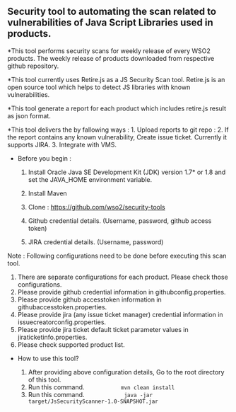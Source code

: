 ## Security tool to automating the scan related to vulnerabilities of Java Script Libraries used in products.

*This tool performs security scans for weekly release of every WSO2 products. The weekly release of products
downloaded from respective github repository. 

*This tool currently uses Retire.js as a JS Security Scan tool. Retire.js is an open source tool
which helps to detect JS libraries with known vulnerabilities.

*This tool generate a report for each product which includes retire.js result as json format.

*This tool delivers the by fallowing ways : 
        1. Upload reports to git repo : 
        2. If the report contains any known vulnerability, Create issue ticket. Currently it supports JIRA.
        3. Integrate with VMS.
        
* Before you begin : 

    1. Install Oracle Java SE Development Kit (JDK) version 1.7* or 1.8 and set the JAVA_HOME environment variable.

    2. Install Maven

    3. Clone : https://github.com/wso2/security-tools
    
    4. Github credential details. (Username, password, github access token)
    
    5. JIRA credential details. (Username, password)
    
    
Note : Following configurations need to be done before executing this scan tool. 

   1. There are separate configurations for each product. Please check those configurations.
   2. Please provide github credential information in githubconfig.properties.
   3. Please provide github accesstoken information in githubaccesstoken.properties.
   4. Please provide jira (any issue ticket manager) credential information in issuecreatorconfig.properties.
   5. Please provide jira ticket default ticket parameter values in jiraticketinfo.properties.
   6. Please check supported product list.
    
* How to use this tool?

    1. After providing above configuration details, Go to the root directory of this tool.
    2. Run this command.
`            mvn clean install
`    
    3. Run this command.
`             java -jar target/JsSecurityScanner-1.0-SNAPSHOT.jar 
`